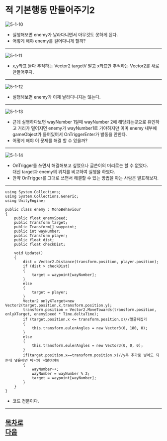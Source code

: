 적 기본행동 만들어주기2  
=======================
![5-1-10](https://github.com/isp829/HU/blob/master/images/lecture5/5-1/5-1-10.PNG)  
* 실행해보면 enemy가 날라다니면서 아무것도 못하게 된다.   
* 어떻게 해야 enemy를 걸어다니게 할까?  
------------------------------------ 
![5-1-11](https://github.com/isp829/HU/blob/master/images/lecture5/5-1/5-1-11.PNG)  
* x,y좌표 둘다 추적하는 Vector2 targetV 말고 x좌표만 추적하는 Vector2를 새로 만들어주자.  
---------------------------  
![5-1-12](https://github.com/isp829/HU/blob/master/images/lecture5/5-1/5-1-12.PNG)  
* 실행해보면 enemy가 이제 날라다니지는 않는다.   
---------------------------  
![5-1-13](https://github.com/isp829/HU/blob/master/images/lecture5/5-1/5-1-13.PNG)  
* 근데 실행하다보면 wayNumber 1일때 wayNumber 2에 해당되는곳으로 유인하고 거리가 멀어지면
  enemy가 wayNumber1로 가야하지만 이미 enemy 내부에 gameObject가 들어있어서 OnTriggerEnter가 발동을 안한다.  
* 어떻게 해야 이 문제를 해결 할 수 있을까?  
---------------------------  
![5-1-14](https://github.com/isp829/HU/blob/master/images/lecture5/5-1/5-1-14.PNG)  
* OnTrigger를 쓰면서 해결해보고 싶었으나 글쓴이의 머리로는 할 수 없었다.  
대신 target과 enemy의 위치를 비교하여 실행을 하였다. 
* 만약 OnTrigger를 그대로 쓰면서 해결할 수 있는 방법을 아는 사람은 발표해보자.  
---------------------------  
```
using System.Collections;
using System.Collections.Generic;
using UnityEngine;

public class enemy : MonoBehaviour
{
    public float enemySpeed;
    public Transform target;
    public Transform[] waypoint;
    public int wayNumber;
    public Transform player;
    public float dist;
    public float checkDist;
    
    void Update()
    {
        dist = Vector2.Distance(transform.position, player.position);
        if (dist > checkDist)
        {
            target = waypoint[wayNumber];
        }
        else 
        {
            target = player;
        }
        Vector2 onlyXTarget=new Vector2(target.position.x,transform.position.y);
        transform.position = Vector2.MoveTowards(transform.position, onlyXTarget, enemySpeed * Time.deltaTime);
        if (target.position.x <= transform.position.x)//얼굴뒤집기
        {
            this.transform.eulerAngles = new Vector3(0, 180, 0);
        }
        else
        {
            this.transform.eulerAngles = new Vector3(0, 0, 0); 
        }
        if(target.position.x==transform.position.x)//y축 추가로 넣어도 되는데 넣을꺼면 바닥에 딱붙여야됨
        {  
            wayNumber++;
            wayNumber = wayNumber % 2;
            target = waypoint[wayNumber];
        }
    }
}

```
* 코드 전문이다.  
---------------------------  
[목차로](https://github.com/isp829/HU/blob/master/README.md)  
[다음](https://github.com/isp829/HU/blob/master/lecture/lecture4-1.md)   
-----------------------------

